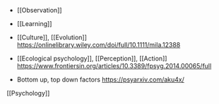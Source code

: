 - [[Observation]]
- [[Learning]]

- [[Culture]], [[Evolution]] https://onlinelibrary.wiley.com/doi/full/10.1111/mila.12388

- [[Ecological psychology]], [[Perception]], [[Action]] https://www.frontiersin.org/articles/10.3389/fpsyg.2014.00065/full

- Bottom up, top down factors https://psyarxiv.com/aku4x/

[[Psychology]]

